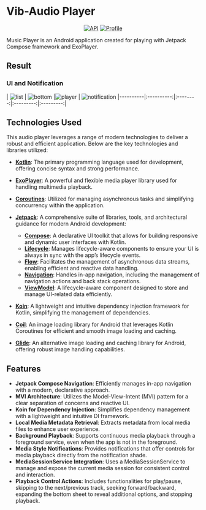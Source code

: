 # Vib-Audio Player
<p align="center">
  <a href="https://android-arsenal.com/api?level=26"><img alt="API" src="https://img.shields.io/badge/API-26%2B-brightgreen"/></a>
  <a href="https://github.com/7pak"><img alt="Profile" src="https://github.com/7pak/"/></a> 
</p>

Music Player is an Android application created for playing with Jetpack Compose framework and ExoPlayer.

## Result

### UI and Notification
| ![list](app/src/main/java/com/abdts/musicplayerpractice/previews/Screenshot_20240721_010807.png) | ![bottom](app/src/main/java/com/abdts/musicplayerpractice/previews/Screenshot_20240721_010838.png) |![player](app/src/main/java/com/abdts/musicplayerpractice/previews/Screenshot_20240721_010900.png) | ![notification](app/src/main/java/com/abdts/musicplayerpractice/previews/Screenshot_20240721_014640.png)
|----------|:----------:|:--------:|:---------:|:---------:|

## Technologies Used

This audio player leverages a range of modern technologies to deliver a robust and efficient application. Below are the key technologies and libraries utilized:

- **[Kotlin](https://kotlinlang.org/)**: The primary programming language used for development, offering concise syntax and strong performance.
  
- **[ExoPlayer](https://github.com/google/ExoPlayer)**: A powerful and flexible media player library used for handling multimedia playback.

- **[Coroutines](https://kotlinlang.org/docs/reference/coroutines-overview.html)**: Utilized for managing asynchronous tasks and simplifying concurrency within the application.

- **[Jetpack](https://developer.android.com/jetpack)**: A comprehensive suite of libraries, tools, and architectural guidance for modern Android development:
  - **[Compose](https://developer.android.com/jetpack/compose)**: A declarative UI toolkit that allows for building responsive and dynamic user interfaces with Kotlin.
  - **[Lifecycle](https://developer.android.com/topic/libraries/architecture/lifecycle)**: Manages lifecycle-aware components to ensure your UI is always in sync with the app’s lifecycle events.
  - **[Flow](https://kotlinlang.org/api/kotlinx.coroutines/kotlinx-coroutines-core/kotlinx.coroutines.flow/-flow/)**: Facilitates the management of asynchronous data streams, enabling efficient and reactive data handling.
  - **[Navigation](https://developer.android.com/jetpack/compose/navigation)**: Handles in-app navigation, including the management of navigation actions and back stack operations.
  - **[ViewModel](https://developer.android.com/topic/libraries/architecture/viewmodel)**: A lifecycle-aware component designed to store and manage UI-related data efficiently.

- **[Koin](https://insert-koin.io/)**: A lightweight and intuitive dependency injection framework for Kotlin, simplifying the management of dependencies.

- **[Coil](https://github.com/coil-kt/coil)**: An image loading library for Android that leverages Kotlin Coroutines for efficient and smooth image loading and caching.

- **[Glide](https://github.com/bumptech/glide)**: An alternative image loading and caching library for Android, offering robust image handling capabilities.


## Features

- **Jetpack Compose Navigation**: Efficiently manages in-app navigation with a modern, declarative approach.
- **MVI Architecture**: Utilizes the Model-View-Intent (MVI) pattern for a clear separation of concerns and reactive UI.
- **Koin for Dependency Injection**: Simplifies dependency management with a lightweight and intuitive DI framework.
- **Local Media Metadata Retrieval**: Extracts metadata from local media files to enhance user experience.
- **Background Playback**: Supports continuous media playback through a foreground service, even when the app is not in the foreground.
- **Media Style Notifications**: Provides notifications that offer controls for media playback directly from the notification shade.
- **MediaSessionService Integration**: Uses a MediaSessionService to manage and expose the current media session for consistent control and interaction.
- **Playback Control Actions**: Includes functionalities for play/pause, skipping to the next/previous track, seeking forward/backward, expanding the bottom sheet to reveal additional options, and stopping playback.

